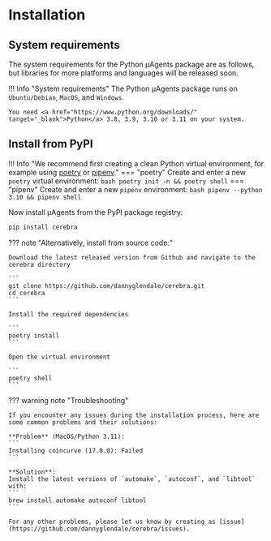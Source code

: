 # Installation

## System requirements

The system requirements for the Python μAgents package are as follows, but libraries for more platforms and languages will be released soon.

!!! Info "System requirements"
    The Python μAgents package runs on `Ubuntu/Debian`, `MacOS`, and `Windows`.
    
    You need <a href="https://www.python.org/downloads/" target="_blank">Python</a> 3.8, 3.9, 3.10 or 3.11 on your system.

## Install from PyPI

!!! Info "We recommend first creating a clean Python virtual environment, for example using [poetry](https://python-poetry.org/docs/) or [pipenv](https://pipenv.pypa.io/en/latest/install/)."
    === "poetry"
        Create and enter a new `poetry` virtual environment:
        ``` bash
        poetry init -n && poetry shell
        ```
    === "pipenv"
        Create and enter a new `pipenv` environment:
        ``` bash
        pipenv --python 3.10 && pipenv shell
        ```

Now install μAgents from the PyPI package registry:
``` bash
pip install cerebra
```

??? note "Alternatively, install from source code:"

    Download the latest released version from Github and navigate to the cerebra directory

    ```
    git clone https://github.com/dannyglendale/cerebra.git
    cd cerebra
    ```

    Install the required dependencies

    ```
    poetry install
    ```

    Open the virtual environment

    ```
    poetry shell
    ```

??? warning note "Troubleshooting"

    If you encounter any issues during the installation process, here are some common problems and their solutions:

    **Problem** (MacOS/Python 3.11):
    ```
    Installing coincurve (17.0.0): Failed
    ```

    **Solution**:
    Install the latest versions of `automake`, `autoconf`, and `libtool` with:
    ```
    brew install automake autoconf libtool
    ```

    For any other problems, please let us know by creating as [issue](https://github.com/dannyglendale/cerebra/issues).
